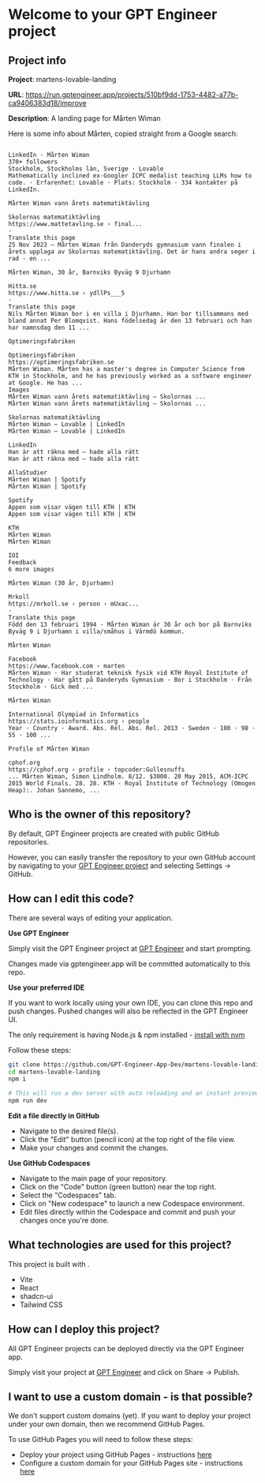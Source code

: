 # Welcome to your GPT Engineer project

## Project info

**Project**: martens-lovable-landing 

**URL**: https://run.gptengineer.app/projects/510bf9dd-1753-4482-a77b-ca9406383d18/improve

**Description**: A landing page for Mårten Wiman

Here is some info about Mårten, copied straight from a Google search:
```Mårten Wiman – Lovable

LinkedIn · Mårten Wiman
370+ followers
Stockholm, Stockholms län, Sverige · Lovable
Mathematically inclined ex-Googler ICPC medalist teaching LLMs how to code. · Erfarenhet: Lovable · Plats: Stockholm · 334 kontakter på LinkedIn.

Mårten Wiman vann årets matematiktävling

Skolornas matematiktävling
https://www.mattetavling.se › final...
·
Translate this page
25 Nov 2023 — Mårten Wiman från Danderyds gymnasium vann finalen i årets upplaga av Skolornas matematiktävling. Det är hans andra seger i rad - en ...

Mårten Wiman, 30 år, Barnviks Byväg 9 Djurhamn

Hitta.se
https://www.hitta.se › ydllPs___5
·
Translate this page
Nils Mårten Wiman bor i en villa i Djurhamn. Han bor tillsammans med bland annat Per Blomqvist. Hans födelsedag är den 13 februari och han har namnsdag den 11 ...

Optimeringsfabriken

Optimeringsfabriken
https://optimeringsfabriken.se
Mårten Wiman. Mårten has a master's degree in Computer Science from KTH in Stockholm, and he has previously worked as a software engineer at Google. He has ...
Images
Mårten Wiman vann årets matematiktävling — Skolornas ...
Mårten Wiman vann årets matematiktävling — Skolornas ...

Skolornas matematiktävling
Mårten Wiman – Lovable | LinkedIn
Mårten Wiman – Lovable | LinkedIn

LinkedIn
Han är att räkna med – hade alla rätt
Han är att räkna med – hade alla rätt

AllaStudier
Mårten Wiman | Spotify
Mårten Wiman | Spotify

Spotify
Appen som visar vägen till KTH | KTH
Appen som visar vägen till KTH | KTH

KTH
Mårten Wiman
Mårten Wiman

IOI
Feedback
6 more images

Mårten Wiman (30 år, Djurhamn)

Mrkoll
https://mrkoll.se › person › mUxac...
·
Translate this page
Född den 13 februari 1994 - Mårten Wiman är 30 år och bor på Barnviks Byväg 9 i Djurhamn i villa/småhus i Värmdö kommun.

Mårten Wiman

Facebook
https://www.facebook.com › marten
Mårten Wiman · Har studerat teknisk fysik vid KTH Royal Institute of Technology · Har gått på Danderyds Gymnasium · Bor i Stockholm · Från Stockholm · Gick med ...

Mårten Wiman

International Olympiad in Informatics
https://stats.ioinformatics.org › people
Year · Country · Award. Abs. Rel. Abs. Rel. 2013 · Sweden · 100 · 98 · 55 · 100 ...

Profile of Mårten Wiman

cphof.org
https://cphof.org › profile › topcoder:Gullesnuffs
... Mårten Wiman, Simon Lindholm. 8/12. $3000. 20 May 2015, ACM-ICPC 2015 World Finals. 28. 28. KTH - Royal Institute of Technology (Omogen Heap):. Johan Sannemo, ...
``` 

## Who is the owner of this repository?
By default, GPT Engineer projects are created with public GitHub repositories.

However, you can easily transfer the repository to your own GitHub account by navigating to your [GPT Engineer project](https://run.gptengineer.app/projects/510bf9dd-1753-4482-a77b-ca9406383d18/improve) and selecting Settings -> GitHub. 

## How can I edit this code?
There are several ways of editing your application.

**Use GPT Engineer**

Simply visit the GPT Engineer project at [GPT Engineer](https://run.gptengineer.app/projects/510bf9dd-1753-4482-a77b-ca9406383d18/improve) and start prompting.

Changes made via gptengineer.app will be committed automatically to this repo.

**Use your preferred IDE**

If you want to work locally using your own IDE, you can clone this repo and push changes. Pushed changes will also be reflected in the GPT Engineer UI.

The only requirement is having Node.js & npm installed - [install with nvm](https://github.com/nvm-sh/nvm#installing-and-updating)

Follow these steps: 

```sh
git clone https://github.com/GPT-Engineer-App-Dev/martens-lovable-landing.git
cd martens-lovable-landing
npm i

# This will run a dev server with auto reloading and an instant preview.
npm run dev
```

**Edit a file directly in GitHub**

- Navigate to the desired file(s).
- Click the "Edit" button (pencil icon) at the top right of the file view.
- Make your changes and commit the changes.

**Use GitHub Codespaces**

- Navigate to the main page of your repository.
- Click on the "Code" button (green button) near the top right.
- Select the "Codespaces" tab.
- Click on "New codespace" to launch a new Codespace environment.
- Edit files directly within the Codespace and commit and push your changes once you're done.

## What technologies are used for this project?

This project is built with .

- Vite
- React
- shadcn-ui
- Tailwind CSS

## How can I deploy this project?

All GPT Engineer projects can be deployed directly via the GPT Engineer app. 

Simply visit your project at [GPT Engineer](https://run.gptengineer.app/projects/510bf9dd-1753-4482-a77b-ca9406383d18/improve) and click on Share -> Publish.

## I want to use a custom domain - is that possible?

We don't support custom domains (yet). If you want to deploy your project under your own domain, then we recommend GitHub Pages.

To use GitHub Pages you will need to follow these steps: 
- Deploy your project using GitHub Pages - instructions [here](https://docs.github.com/en/pages/getting-started-with-github-pages/creating-a-github-pages-site#creating-your-site)
- Configure a custom domain for your GitHub Pages site - instructions [here](https://docs.github.com/en/pages/configuring-a-custom-domain-for-your-github-pages-site)